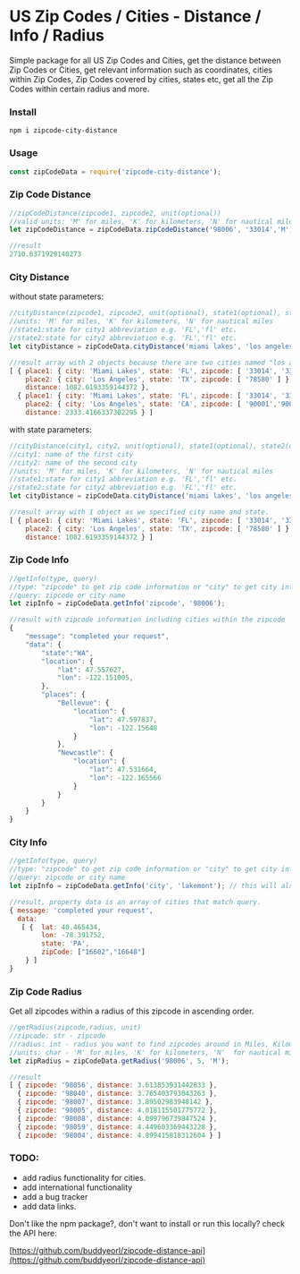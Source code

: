 # US Zip Codes / Cities - Distance / Info / Radius

Simple package for all US Zip Codes and Cities, get the distance between Zip Codes or Cities, get relevant information such as coordinates, cities within Zip Codes, Zip Codes covered by cities, states etc, get all the Zip Codes within certain radius and more.

### Install

```
npm i zipcode-city-distance
```

### Usage

```javascript
const zipCodeData = require('zipcode-city-distance');
```

### Zip Code Distance

```javascript
//zipCodeDistance(zipcode1, zipcode2, unit(optional))
//valid units: 'M' for miles, 'K' for kilometers, 'N' for nautical miles
let zipCodeDistance = zipCodeData.zipCodeDistance('98006', '33014','M');
```

```javascript
//result
2710.6371929140273
```

### City Distance

without state parameters:

```javascript
//cityDistance(zipcode1, zipcode2, unit(optional), state1(optional), state2(optional)) 
//units: 'M' for miles, 'K' for kilometers, 'N' for nautical miles
//state1:state for city1 abbreviation e.g. 'FL','fl' etc. 
//state2:state for city2 abbreviation e.g. 'FL','fl' etc. 
let cityDistance = zipCodeData.cityDistance('miami lakes', 'los angeles', 'M'); //distance between Miami Lakes  and Los Angeles 
```

```javascript
//result array with 2 objects because there are two cities named "los angeles" one in Texas and one in California.
[ { place1: { city: 'Miami Lakes', state: 'FL', zipcode: [ '33014', '33016', '33018' ] },
    place2: { city: 'Los Angeles', state: 'TX', zipcode: [ '78580' ] },
    distance: 1082.6193359144372 },
  { place1: { city: 'Miami Lakes', state: 'FL', zipcode: [ '33014', '33016', '33018' ] },
    place2: { city: 'Los Angeles', state: 'CA', zipcode: [ '90001','90002', ... more zipcodes here ... ,'91607','91608'] }, //total 133 zipcodes for Los Angeles, CA
    distance: 2333.4166337302295 } ]
```

with state parameters:

```javascript
//cityDistance(city1, city2, unit(optional), state1(optional), state2(optional)) 
//city1: name of the first city
//city2: name of the second city
//units: 'M' for miles, 'K' for kilometers, 'N' for nautical miles
//state1:state for city1 abbreviation e.g. 'FL','fl' etc. 
//state2:state for city2 abbreviation e.g. 'FL','fl' etc. 
let cityDistance = zipCodeData.cityDistance('miami lakes', 'los angeles', 'M', 'FL', 'TX'); //distance between Miami Lakes, FL and Los Angeles, TX
```

```javascript
//result array with 1 object as we specified city name and state.
[ { place1: { city: 'Miami Lakes', state: 'FL', zipcode: [ '33014', '33016', '33018' ] },
    place2: { city: 'Los Angeles', state: 'TX', zipcode: [ '78580' ] },
    distance: 1082.6193359144372 } ]
```

### Zip Code Info

```javascript
//getInfo(type, query)
//type: "zipcode" to get zip code information or "city" to get city information
//query: zipcode or city name
let zipInfo = zipCodeData.getInfo('zipcode', '98006');
```

```javascript
//result with zipcode information including cities within the zipcode
{
    "message": "completed your request",
    "data": {
        "state":"WA",
        "location": {
            "lat": 47.557627,
            "lon": -122.151005,
        },
        "places": {
            "Bellevue": {
                "location": {
                    "lat": 47.597837,
                    "lon": -122.15648
                }
            },
            "Newcastle": {
                "location": {
                    "lat": 47.531664,
                    "lon": -122.165566
                }
            }
        }
    }
}
```

### City Info

```javascript
//getInfo(type, query)
//type: "zipcode" to get zip code information or "city" to get city information
//query: zipcode or city name
let zipInfo = zipCodeData.getInfo('city', 'lakemont'); // this will also handle cities with same name in different state, like Miami which exists in FL, MO,OK,TX etc
```

```javascript
//result, property data is an array of cities that match query.
{ message: 'completed your request',
  data:
   [ {  lat: 40.465434, 
        lon: -78.391752, 
        state: 'PA', 
        zipCode: ["16602","16648"] 
    } ] 
}
```


### Zip Code Radius

Get all zipcodes within a radius of this zipcode in ascending order.

```javascript
//getRadius(zipcode,radius, unit)
//zipcode: str - zipcode
//radius: int - radius you want to find zipcodes around in Miles, Kilometer or Nautical Mile
//units: char - 'M' for miles, 'K' for kilometers, 'N'  for nautical miles
let zipRadius = zipCodeData.getRadius('98006', 5, 'M');
```

```javascript
//result
[ { zipcode: '98056', distance: 3.613853931442833 },
  { zipcode: '98040', distance: 3.765403793043263 },
  { zipcode: '98007', distance: 3.89502983948142 },
  { zipcode: '98005', distance: 4.018115501775772 },
  { zipcode: '98008', distance: 4.099796739847524 },
  { zipcode: '98059', distance: 4.449603369443228 },
  { zipcode: '98004', distance: 4.899415818312604 } ]
```

### TODO:
* add radius functionality for cities.
* add international functionality
* add a bug tracker
* add data links.

Don't like the npm package?, don't want to install or run this locally? check the API here:

[https://github.com/buddyeorl/zipcode-distance-api](https://github.com/buddyeorl/zipcode-distance-api)



